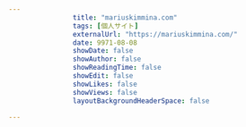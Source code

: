 ---
                title: "mariuskimmina.com"
                tags: [個人サイト]
                externalUrl: "https://mariuskimmina.com/"
                date: 9971-08-08
                showDate: false
                showAuthor: false
                showReadingTime: false
                showEdit: false
                showLikes: false
                showViews: false
                layoutBackgroundHeaderSpace: false
                ---

